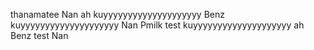 thanamatee
Nan
ah
kuyyyyyyyyyyyyyyyyyyyy
Benz
kuyyyyyyyyyyyyyyyyyyyy
Nan
Pmilk
test
kuyyyyyyyyyyyyyyyyyyyy
ah
Benz
test
Nan
